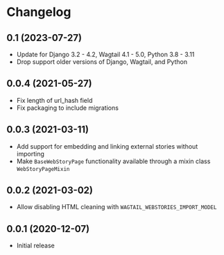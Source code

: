 Changelog
=========

0.1 (2023-07-27)
----------------

* Update for Django 3.2 - 4.2, Wagtail 4.1 - 5.0, Python 3.8 - 3.11
* Drop support older versions of Django, Wagtail, and Python


0.0.4 (2021-05-27)
------------------

* Fix length of url_hash field
* Fix packaging to include migrations


0.0.3 (2021-03-11)
------------------

* Add support for embedding and linking external stories without importing
* Make `BaseWebStoryPage` functionality available through a mixin class `WebStoryPageMixin`


0.0.2 (2021-03-02)
------------------

* Allow disabling HTML cleaning with `WAGTAIL_WEBSTORIES_IMPORT_MODEL`


0.0.1 (2020-12-07)
------------------

* Initial release
